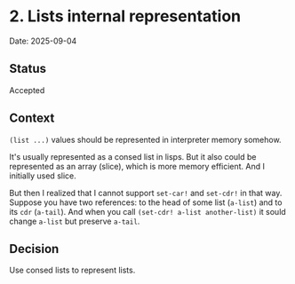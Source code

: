 # 2. Lists internal representation
Date: 2025-09-04

## Status
Accepted

## Context
`(list ...)` values should be represented in interpreter memory somehow.

It's usually represented as a consed list in lisps.
But it also could be represented as an array (slice), which is more memory efficient.
And I initially used slice.

But then I realized that I cannot support `set-car!` and `set-cdr!` in that way.
Suppose you have two references: to the head of some list (`a-list`)
and to its `cdr` (`a-tail`).
And when you call `(set-cdr! a-list another-list)` it sould change `a-list`
but preserve `a-tail`.

## Decision
Use consed lists to represent lists.
